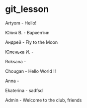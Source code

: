 # git_lesson

Artyom - Hello!


Юлия В. - Варкентин


Андрей - Fly to the Moon


Юленька И. - 


Roksana - 


Chougan - Hello World !!


Anna - 


Ekaterina - sadfsd


Admin - Welcome to the club, friends

